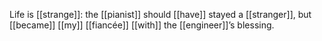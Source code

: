 Life is [[strange]]: the [[pianist]] should [[have]] stayed a [[stranger]], but [[became]] [[my]] [[fiancée]] [[with]] the [[engineer]]’s blessing. 